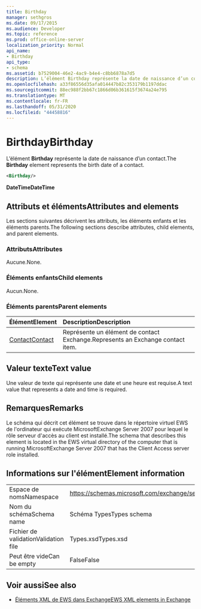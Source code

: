 ```yaml
---
title: Birthday
manager: sethgros
ms.date: 09/17/2015
ms.audience: Developer
ms.topic: reference
ms.prod: office-online-server
localization_priority: Normal
api_name:
- Birthday
api_type:
- schema
ms.assetid: b7529004-46e2-4ac9-b4e4-c8bb6878a7d5
description: L’élément Birthday représente la date de naissance d’un contact.
ms.openlocfilehash: a33f86556d35afa014447b82c353179b1197ddac
ms.sourcegitcommit: 88ec988f2bb67c1866d06b361615f3674a24e795
ms.translationtype: MT
ms.contentlocale: fr-FR
ms.lasthandoff: 05/31/2020
ms.locfileid: "44458816"
---
```

# <a name="birthday"></a><span data-ttu-id="b7706-103">Birthday</span><span class="sxs-lookup"><span data-stu-id="b7706-103">Birthday</span></span>

<span data-ttu-id="b7706-104">L’élément **Birthday** représente la date de naissance d’un contact.</span><span class="sxs-lookup"><span data-stu-id="b7706-104">The **Birthday** element represents the birth date of a contact.</span></span> 
  
```xml
<Birthday/>
```

 <span data-ttu-id="b7706-105">**DateTime**</span><span class="sxs-lookup"><span data-stu-id="b7706-105">**DateTime**</span></span>
## <a name="attributes-and-elements"></a><span data-ttu-id="b7706-106">Attributs et éléments</span><span class="sxs-lookup"><span data-stu-id="b7706-106">Attributes and elements</span></span>

<span data-ttu-id="b7706-107">Les sections suivantes décrivent les attributs, les éléments enfants et les éléments parents.</span><span class="sxs-lookup"><span data-stu-id="b7706-107">The following sections describe attributes, child elements, and parent elements.</span></span>
  
### <a name="attributes"></a><span data-ttu-id="b7706-108">Attributs</span><span class="sxs-lookup"><span data-stu-id="b7706-108">Attributes</span></span>

<span data-ttu-id="b7706-109">Aucune.</span><span class="sxs-lookup"><span data-stu-id="b7706-109">None.</span></span>
  
### <a name="child-elements"></a><span data-ttu-id="b7706-110">Éléments enfants</span><span class="sxs-lookup"><span data-stu-id="b7706-110">Child elements</span></span>

<span data-ttu-id="b7706-111">Aucun.</span><span class="sxs-lookup"><span data-stu-id="b7706-111">None.</span></span>
  
### <a name="parent-elements"></a><span data-ttu-id="b7706-112">Éléments parents</span><span class="sxs-lookup"><span data-stu-id="b7706-112">Parent elements</span></span>

|<span data-ttu-id="b7706-113">**Élément**</span><span class="sxs-lookup"><span data-stu-id="b7706-113">**Element**</span></span>|<span data-ttu-id="b7706-114">**Description**</span><span class="sxs-lookup"><span data-stu-id="b7706-114">**Description**</span></span>|
|:-----|:-----|
|[<span data-ttu-id="b7706-115">Contact</span><span class="sxs-lookup"><span data-stu-id="b7706-115">Contact</span></span>](contact.md) <br/> |<span data-ttu-id="b7706-116">Représente un élément de contact Exchange.</span><span class="sxs-lookup"><span data-stu-id="b7706-116">Represents an Exchange contact item.</span></span>  <br/> |
   
## <a name="text-value"></a><span data-ttu-id="b7706-117">Valeur texte</span><span class="sxs-lookup"><span data-stu-id="b7706-117">Text value</span></span>

<span data-ttu-id="b7706-118">Une valeur de texte qui représente une date et une heure est requise.</span><span class="sxs-lookup"><span data-stu-id="b7706-118">A text value that represents a date and time is required.</span></span>
  
## <a name="remarks"></a><span data-ttu-id="b7706-119">Remarques</span><span class="sxs-lookup"><span data-stu-id="b7706-119">Remarks</span></span>

<span data-ttu-id="b7706-120">Le schéma qui décrit cet élément se trouve dans le répertoire virtuel EWS de l'ordinateur qui exécute MicrosoftExchange Server 2007 pour lequel le rôle serveur d'accès au client est installé.</span><span class="sxs-lookup"><span data-stu-id="b7706-120">The schema that describes this element is located in the EWS virtual directory of the computer that is running MicrosoftExchange Server 2007 that has the Client Access server role installed.</span></span>
  
## <a name="element-information"></a><span data-ttu-id="b7706-121">Informations sur l'élément</span><span class="sxs-lookup"><span data-stu-id="b7706-121">Element information</span></span>

|||
|:-----|:-----|
|<span data-ttu-id="b7706-122">Espace de noms</span><span class="sxs-lookup"><span data-stu-id="b7706-122">Namespace</span></span>  <br/> |https://schemas.microsoft.com/exchange/services/2006/types  <br/> |
|<span data-ttu-id="b7706-123">Nom du schéma</span><span class="sxs-lookup"><span data-stu-id="b7706-123">Schema name</span></span>  <br/> |<span data-ttu-id="b7706-124">Schéma Types</span><span class="sxs-lookup"><span data-stu-id="b7706-124">Types schema</span></span>  <br/> |
|<span data-ttu-id="b7706-125">Fichier de validation</span><span class="sxs-lookup"><span data-stu-id="b7706-125">Validation file</span></span>  <br/> |<span data-ttu-id="b7706-126">Types.xsd</span><span class="sxs-lookup"><span data-stu-id="b7706-126">Types.xsd</span></span>  <br/> |
|<span data-ttu-id="b7706-127">Peut être vide</span><span class="sxs-lookup"><span data-stu-id="b7706-127">Can be empty</span></span>  <br/> |<span data-ttu-id="b7706-128">False</span><span class="sxs-lookup"><span data-stu-id="b7706-128">False</span></span>  <br/> |
   
## <a name="see-also"></a><span data-ttu-id="b7706-129">Voir aussi</span><span class="sxs-lookup"><span data-stu-id="b7706-129">See also</span></span>



- [<span data-ttu-id="b7706-130">Éléments XML de EWS dans Exchange</span><span class="sxs-lookup"><span data-stu-id="b7706-130">EWS XML elements in Exchange</span></span>](ews-xml-elements-in-exchange.md)

